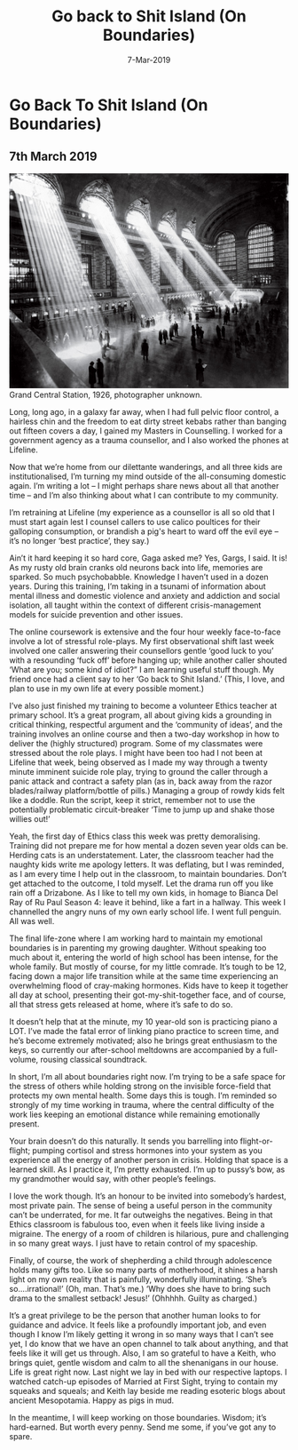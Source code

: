﻿---
layout: post
title: Go back to Shit Island (On Boundaries)
date: 7-Mar-2019
categories: tbd
---

# Go Back To Shit Island (On Boundaries)

## 7th March 2019

<img src="/images/20190307/pic1.jpg" class="photo-horiz" />
Grand Central Station, 1926, photographer unknown.

Long, long ago, in a galaxy far away, when I had full pelvic floor control, a hairless chin and the freedom to eat dirty street kebabs rather than banging out fifteen covers a day, I gained my Masters in Counselling. I worked for a government agency as a trauma counsellor, and I also worked the phones at Lifeline. 

Now that we’re home from our dilettante wanderings, and all three kids are institutionalised, I’m turning my mind outside of the all-consuming domestic again. I’m writing a lot – I might perhaps share news about all that another time – and I’m also thinking about what I can contribute to my community.  

I’m retraining at Lifeline (my experience as a counsellor is all so old that I must start again lest I counsel callers to use calico poultices for their galloping consumption, or brandish a pig's heart to ward off the evil eye – it’s no longer  ‘best practice’, they say.) 

Ain’t it hard keeping it so hard core, Gaga asked me? Yes, Gargs, I said.  It is! As my rusty old brain cranks old neurons back into life, memories are sparked. So much psychobabble. Knowledge I haven’t used in a dozen years.  During this training, I’m taking in a tsunami of information about mental illness and domestic violence and anxiety and addiction and social isolation, all taught within the context of different crisis-management models for suicide prevention and other issues. 

The online coursework is extensive and the four hour weekly face-to-face involve a lot of stressful role-plays. My first observational shift last week involved one caller answering their counsellors gentle ‘good luck to you’ with a resounding ‘fuck off’ before hanging up; while another caller shouted ‘What are you; some kind of idiot?” I am learning useful stuff though. My friend once had a client say to her ‘Go back to Shit Island.’ (This, I love, and plan to use in my own life at every possible moment.)

I’ve also just finished my training to become a volunteer Ethics teacher at primary school. It’s a great program, all about giving kids a grounding in critical thinking, respectful argument and the ‘community of ideas’, and the training involves an online course and then a two-day workshop in how to deliver the (highly structured) program. Some of my classmates were stressed about the role plays. I might have been too had I not been at Lifeline that week, being observed as I made my way through a twenty minute imminent suicide role play, trying to ground the caller through a panic attack and contract a safety plan (as in, back away from the razor blades/railway platform/bottle of pills.) Managing a group of rowdy kids felt like a doddle. Run the script, keep it strict, remember not to use the potentially problematic circuit-breaker ‘Time to jump up and shake those willies out!’ 

Yeah, the first day of Ethics class this week was pretty demoralising. Training did not prepare me for how mental a dozen seven year olds can be. Herding cats is an understatement. Later, the classroom teacher had the naughty kids write me apology letters. It was deflating, but I was reminded, as I am every time I help out in the classroom, to maintain boundaries. Don’t get attached to the outcome, I told myself. Let the drama run off you like rain off a Drizabone. As I like to tell my own kids, in homage to Bianca Del Ray of Ru Paul Season 4:  leave it behind, like a fart in a hallway.  This week I channelled the angry nuns of my own early school life. I went full penguin. All was well.  

The final life-zone where I am working hard to maintain my emotional boundaries is in parenting my growing daughter. Without speaking too much about it, entering the world of high school has been intense, for the whole family. But mostly of course, for my little comrade.  It’s tough to be 12, facing down a major life transition while at the same time experiencing an overwhelming flood of cray-making hormones.  Kids have to keep it together all day at school, presenting their got-my-shit-together face, and of course, all that stress gets released at home, where it’s safe to do so. 

It doesn’t help that at the minute, my 10 year-old son is practicing piano a LOT. I’ve made the fatal error of linking piano practice to screen time, and he’s become extremely motivated; also he brings great enthusiasm to the keys, so currently our after-school meltdowns are accompanied by a full-volume, rousing classical soundtrack. 

In short, I’m all about boundaries right now. I’m trying to be a safe space for the stress of others while holding strong on the invisible force-field that protects my own mental health. Some days this is tough. I’m reminded so strongly of my time working in trauma, where the central difficulty of the work lies keeping an emotional distance while remaining emotionally present. 

Your brain doesn’t do this naturally. It sends you barrelling into flight-or-flight; pumping cortisol and stress hormones into your system as you experience all the energy of another person in crisis. Holding that space is a learned skill. As I practice it, I’m pretty exhausted. I’m up to pussy’s bow, as my grandmother would say, with other people’s feelings.  

I love the work though. It’s an honour to be invited into somebody’s hardest, most private pain. The sense of being a useful person in the community can’t be underrated, for me. It far outweighs the negatives. Being in that Ethics classroom is fabulous too, even when it feels like living inside a migraine. The energy of a room of children is hilarious, pure and challenging in so many great ways. I just have to retain control of my spaceship. 

Finally, of course, the work of shepherding a child through adolescence holds many gifts too.  Like so many parts of motherhood, it shines a harsh light on my own reality that is painfully, wonderfully illuminating. ‘She’s so….irrational!’ (Oh, man. That’s me.) ‘Why does she have to bring such drama to the smallest setback! Jesus!’ (Ohhhhh. Guilty as charged.) 

It’s a great privilege to be the person that another human looks to for guidance and advice. It feels like a profoundly important job, and even though I know I’m likely getting it wrong in so many ways that I can’t see yet, I do know that we have an open channel to talk about anything, and that feels like it will get us through. Also, I am so grateful to have a Keith, who brings quiet, gentle wisdom and calm to all the shenanigans in our house. Life is great right now. Last night we lay in bed with our respective laptops. I watched catch-up episodes of Married at First Sight, trying to contain my squeaks and squeals; and Keith lay beside me reading esoteric blogs about ancient Mesopotamia. Happy as pigs in mud. 

In the meantime, I will keep working on those boundaries. Wisdom; it’s hard-earned. But worth every penny.  Send me some, if you’ve got any to spare. 

